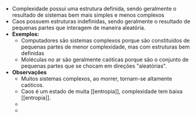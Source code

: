 - Complexidade possui uma estrutura definida, sendo geralmente o resultado de sistemas bem mais simples e menos complexos
- Caos possuem estruturas indefinidas, sendo geralmente o resultado de pequenas partes que interagem de maneira aleatória.
- **Exemplos:**
	- Computadores são sistemas complexos porque são constituídos de pequenas partes de menor complexidade, mas com estruturas bem definidas
	- Moléculas no ar são geralmente caóticas porque são o conjunto de pequenas partes que se chocam em direções "aleatórias".
- **Observações**
	- Muitos sistemas complexos, ao morrer, tornam-se altamente caóticos.
	- Caos é um estado de muita [[entropia]], complexidade tem baixa [[entropia]].
	-
	-